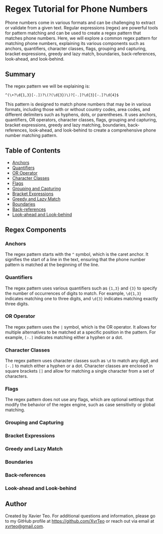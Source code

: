 # Regex Tutorial for Phone Numbers

Phone numbers come in various formats and can be challenging to extract or validate from a given text. Regular expressions (regex) are powerful tools for pattern matching and can be used to create a regex pattern that matches phone numbers. Here, we will explore a common regex pattern for matching phone numbers, explaining its various components such as anchors, quantifiers, character classes, flags, grouping and capturing, bracket expressions, greedy and lazy match, boundaries, back-references, look-ahead, and look-behind.

## Summary

The regex pattern we will be explaining is:

```^(\+?\d{1,3}[-.])?\(?(\d{3})\)?[-.]?\d{3}[-.]?\d{4}$```

This pattern is designed to match phone numbers that may be in various formats, including those with or without country codes, area codes, and different delimiters such as hyphens, dots, or parentheses. It uses anchors, quantifiers, OR operators, character classes, flags, grouping and capturing, bracket expressions, greedy and lazy matching, boundaries, back-references, look-ahead, and look-behind to create a comprehensive phone number matching pattern.

## Table of Contents

- [Anchors](#anchors)
- [Quantifiers](#quantifiers)
- [OR Operator](#or-operator)
- [Character Classes](#character-classes)
- [Flags](#flags)
- [Grouping and Capturing](#grouping-and-capturing)
- [Bracket Expressions](#bracket-expressions)
- [Greedy and Lazy Match](#greedy-and-lazy-match)
- [Boundaries](#boundaries)
- [Back-references](#back-references)
- [Look-ahead and Look-behind](#look-ahead-and-look-behind)

## Regex Components

### Anchors
The regex pattern starts with the ```^``` symbol, which is the caret anchor. It signifies the start of a line in the text, ensuring that the phone number pattern is matched at the beginning of the line.

### Quantifiers
The regex pattern uses various quantifiers such as ```{1,3}``` and ```{3}``` to specify the number of occurrences of digits to match. For example, ```\d{1,3}``` indicates matching one to three digits, and ```\d{3}``` indicates matching exactly three digits.

### OR Operator
The regex pattern uses the ```|``` symbol, which is the OR operator. It allows for multiple alternatives to be matched at a specific position in the pattern. For example, ```[-.]``` indicates matching either a hyphen or a dot.

### Character Classes
The regex pattern uses character classes such as ```\d``` to match any digit, and ```[-.]``` to match either a hyphen or a dot. Character classes are enclosed in square brackets ```[]``` and allow for matching a single character from a set of characters.

### Flags
The regex pattern does not use any flags, which are optional settings that modify the behavior of the regex engine, such as case sensitivity or global matching.

### Grouping and Capturing

### Bracket Expressions

### Greedy and Lazy Match

### Boundaries

### Back-references

### Look-ahead and Look-behind

## Author

Created by Xavier Teo. For additional questions and information, please go to my GitHub profile at https://github.com/XvrTeo or reach out via email at xvrteo@gmail.com.

